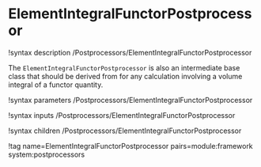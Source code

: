 # ElementIntegralFunctorPostprocessor

!syntax description /Postprocessors/ElementIntegralFunctorPostprocessor

The `ElementIntegralFunctorPostprocessor` is also an intermediate base class
that should be derived from for any calculation involving
a volume integral of a functor quantity.

!syntax parameters /Postprocessors/ElementIntegralFunctorPostprocessor

!syntax inputs /Postprocessors/ElementIntegralFunctorPostprocessor

!syntax children /Postprocessors/ElementIntegralFunctorPostprocessor

!tag name=ElementIntegralFunctorPostprocessor pairs=module:framework system:postprocessors
